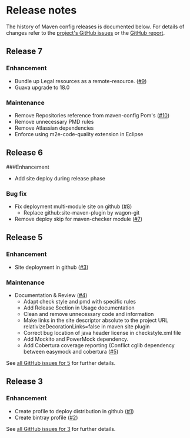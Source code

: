 # Release notes

The history of Maven config releases is documented below. For details of changes refer to the [project's GitHub issues][maven-config-issues] or the [GitHub report][github-report].

[maven-config-issues]: http://github.com/devacfr/maven-config/issues?state=closed
[github-report]: github-report.html

## Release 7

### Enhancement
- Bundle up Legal resources as a remote-resource. ([&#35;9][issue-9])
- Guava upgrade to 18.0


### Maintenance 
- Remove Repositories reference from maven-config Pom's ([&#35;10][issue-10])
- Remove unnecessary PMD rules
- Remove Atlassian dependencies
- Enforce using m2e-code-quality extension in Eclipse



[issue-9]: https://github.com/devacfr/maven-config/issues/9
[issue-10]: https://github.com/devacfr/maven-config/issues/10

## Release 6

###Enhancement
- Add site deploy during release phase

### Bug fix
- Fix deployment multi-module site on github ([&#35;8][issue-8])
	- Replace github:site-maven-plugin by wagon-git
- Remove deploy skip for maven-checker module ([&#35;7][issue-7])

[issue-7]: https://github.com/devacfr/maven-config/issues/7
[issue-8]: https://github.com/devacfr/maven-config/issues/8

## Release 5

### Enhancement
- Site deployment in github ([&#35;3][issue-3])

### Maintenance
- Documentation & Review ([&#35;4][issue-4])
	- Adapt check style and pmd with specific rules
	- Add Release Section in Usage documentation
	- Clean and remove unnecessary code and information
	- Make links in the site descriptor absolute to the project URL relativizeDecorationLinks=false in maven site plugin
	- Correct bug location of java header license in checkstyle.xml file
	- Add Mockito and PowerMock dependency.
	- Add Cobertura coverage reporting (Conflict cglib dependency between easymock and cobertura ([&#35;5][issue-5])

See [all GitHub issues for 5][maven-config-5] for further details.

[issue-3]: https://github.com/devacfr/maven-config/issues/3
[issue-4]: https://github.com/devacfr/maven-config/issues/4
[issue-5]: https://github.com/devacfr/maven-config/issues/5

[maven-config-5]: https://github.com/devacfr/maven-config/issues?q=milestone%3A5+is%3Aclosed


## Release 3

### Enhancement
- Create profile to deploy distribution in github ([&#35;1][issue-1])
- Create bintray profile ([&#35;2][issue-2])

See [all GitHub issues for 3][maven-config-3] for further details.

[issue-1]: https://github.com/devacfr/maven-config/issues/1
[issue-2]: https://github.com/devacfr/maven-config/issues/2

[maven-config-3]: https://github.com/devacfr/maven-config/issues?q=milestone%3A3+is%3Aclosed